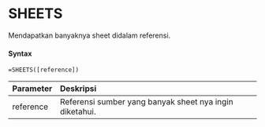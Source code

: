 # SHEETS

Mendapatkan banyaknya sheet didalam referensi.

#### Syntax

```text
=SHEETS([reference])
```

| Parameter | Deskripsi |
| :--- | :--- |
| reference | Referensi sumber yang banyak sheet nya ingin diketahui. |
